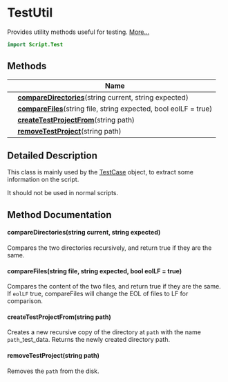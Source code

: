 # TestUtil

Provides utility methods useful for testing. [More...](#detailed-description)

```qml
import Script.Test
```

## Methods

| | Name |
|-|-|
||**[compareDirectories](#compareDirectories)**(string current, string expected)|
||**[compareFiles](#compareFiles)**(string file, string expected, bool eolLF = true)|
||**[createTestProjectFrom](#createTestProjectFrom)**(string path)|
||**[removeTestProject](#removeTestProject)**(string path)|

## Detailed Description

This class is mainly used by the [TestCase](testcase.md) object, to extract some information on the script.

It should not be used in normal scripts.

## Method Documentation

#### <a name="compareDirectories"></a>**compareDirectories**(string current, string expected)

Compares the two directories recursively, and return true if they are the same.

#### <a name="compareFiles"></a>**compareFiles**(string file, string expected, bool eolLF = true)

Compares the content of the two files, and return true if they are the same.
If `eolLF` true, compareFiles will change the EOL of files to LF for comparison.

#### <a name="createTestProjectFrom"></a>**createTestProjectFrom**(string path)

Creates a new recursive copy of the directory at `path` with the name `path`_test_data.
Returns the newly created directory path.

#### <a name="removeTestProject"></a>**removeTestProject**(string path)

Removes the `path` from the disk.
